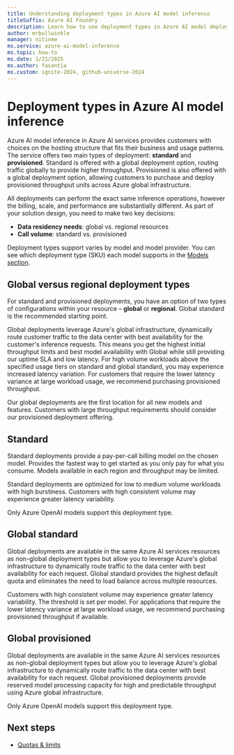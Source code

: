 ```yaml
---
title: Understanding deployment types in Azure AI model inference
titleSuffix: Azure AI Foundry
description: Learn how to use deployment types in Azure AI model deployments
author: mrbullwinkle
manager: nitinme
ms.service: azure-ai-model-inference
ms.topic: how-to
ms.date: 1/21/2025
ms.author: fasantia
ms.custom: ignite-2024, github-universe-2024
---
```


# Deployment types in Azure AI model inference

Azure AI model inference in Azure AI services provides customers with choices on the hosting structure that fits their business and usage patterns. The service offers two main types of deployment: **standard** and **provisioned**. Standard is offered with a global deployment option, routing traffic globally to provide higher throughput. Provisioned is also offered with a global deployment option, allowing customers to purchase and deploy provisioned throughput units across Azure global infrastructure.

All deployments can perform the exact same inference operations, however the billing, scale, and performance are substantially different. As part of your solution design, you need to make two key decisions:

- **Data residency needs**: global vs. regional resources  
- **Call volume**: standard vs. provisioned

Deployment types support varies by model and model provider. You can see which deployment type (SKU) each model supports in the [Models section](models.md). 

## Global versus regional deployment types

For standard and provisioned deployments, you have an option of two types of configurations within your resource – **global** or **regional**. Global standard is the recommended starting point. 

Global deployments leverage Azure's global infrastructure, dynamically route customer traffic to the data center with best availability for the customer's inference requests. This means you get the highest initial throughput limits and best model availability with Global while still providing our uptime SLA and low latency. For high volume workloads above the specified usage tiers on standard and global standard, you may experience increased latency variation. For customers that require the lower latency variance at large workload usage, we recommend purchasing provisioned throughput.

Our global deployments are the first location for all new models and features. Customers with large throughput requirements should consider our provisioned deployment offering.

## Standard

Standard deployments provide a pay-per-call billing model on the chosen model. Provides the fastest way to get started as you only pay for what you consume. Models available in each region and throughput may be limited.  

Standard deployments are optimized for low to medium volume workloads with high burstiness. Customers with high consistent volume may experience greater latency variability.

Only Azure OpenAI models support this deployment type.

## Global standard

Global deployments are available in the same Azure AI services resources as non-global deployment types but allow you to leverage Azure's global infrastructure to dynamically route traffic to the data center with best availability for each request.  Global standard provides the highest default quota and eliminates the need to load balance across multiple resources.  

Customers with high consistent volume may experience greater latency variability. The threshold is set per model. For applications that require the lower latency variance at large workload usage, we recommend purchasing provisioned throughput if available.

## Global provisioned

Global deployments are available in the same Azure AI services resources as non-global deployment types but allow you to leverage Azure's global infrastructure to dynamically route traffic to the data center with best availability for each request. Global provisioned deployments provide reserved model processing capacity for high and predictable throughput using Azure global infrastructure.

Only Azure OpenAI models support this deployment type.

## Next steps

- [Quotas & limits](../quotas-limits.md)